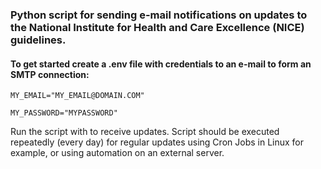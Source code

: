 ### Python script for sending e-mail notifications on updates to the National Institute for Health and Care Excellence (NICE) guidelines.



#### To get started create a .env file with credentials to an e-mail to form an SMTP connection:
`MY_EMAIL="MY_EMAIL@DOMAIN.COM"`

`MY_PASSWORD="MYPASSWORD"`

Run the script with to receive updates.
Script should be executed repeatedly (every day) for regular updates using Cron Jobs in Linux for example, or using automation on an external server.
